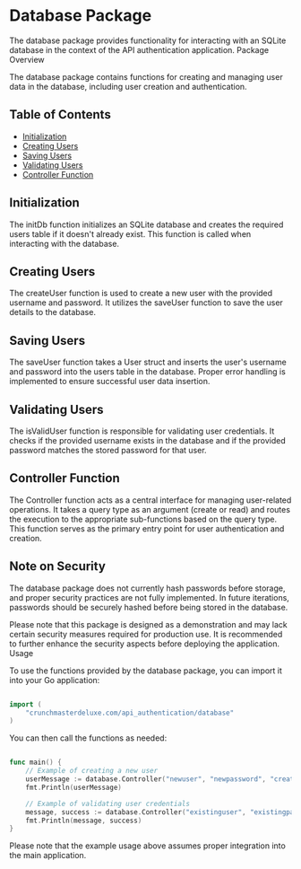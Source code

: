 # Database Package

The database package provides functionality for interacting with an SQLite database in the context of the API authentication application.
Package Overview

The database package contains functions for creating and managing user data in the database, including user creation and authentication.

## Table of Contents

- [Initialization](#initialization)
- [Creating Users](#creating-users)
- [Saving Users](#saving-users)
- [Validating Users](#validating-users)
- [Controller Function](#controller-function)

## Initialization

The initDb function initializes an SQLite database and creates the required users table if it doesn't already exist. This function is called when interacting with the database.

## Creating Users

The createUser function is used to create a new user with the provided username and password. It utilizes the saveUser function to save the user details to the database.
## Saving Users

The saveUser function takes a User struct and inserts the user's username and password into the users table in the database. Proper error handling is implemented to ensure successful user data insertion.

## Validating Users

The isValidUser function is responsible for validating user credentials. It checks if the provided username exists in the database and if the provided password matches the stored password for that user.
## Controller Function

The Controller function acts as a central interface for managing user-related operations. It takes a query type as an argument (create or read) and routes the execution to the appropriate sub-functions based on the query type. This function serves as the primary entry point for user authentication and creation.
## Note on Security

The database package does not currently hash passwords before storage, and proper security practices are not fully implemented. In future iterations, passwords should be securely hashed before being stored in the database.

Please note that this package is designed as a demonstration and may lack certain security measures required for production use. It is recommended to further enhance the security aspects before deploying the application.
Usage

To use the functions provided by the database package, you can import it into your Go application:

```go

import (
	"crunchmasterdeluxe.com/api_authentication/database"
)
```

You can then call the functions as needed:

```go

func main() {
	// Example of creating a new user
	userMessage := database.Controller("newuser", "newpassword", "create")
	fmt.Println(userMessage)

	// Example of validating user credentials
	message, success := database.Controller("existinguser", "existingpassword", "read")
	fmt.Println(message, success)
}
```

Please note that the example usage above assumes proper integration into the main application.
